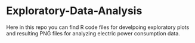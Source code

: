 # Exploratory-Data-Analysis

Here in this repo you can find R code files for develpoing exploratory plots and resulting PNG files for analyzing electric power consumption data. 
